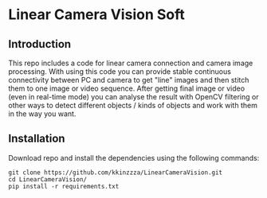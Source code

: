 # Linear Camera Vision Soft
## Introduction

This repo includes a code for linear camera connection and camera image processing.
With using this code you can provide stable continuous connectivity between PC and camera to get "line" images and then stitch them to one image or video sequence.
After getting final image or video (even in real-time mode) you can analyse the result with OpenCV filtering or other ways to detect different objects / kinds of objects and work with them in the way you want.

## Installation

Download repo and install the dependencies using the following commands:

```
git clone https://github.com/kkinzzza/LinearCameraVision.git
cd LinearCameraVision/
pip install -r requirements.txt 
```
